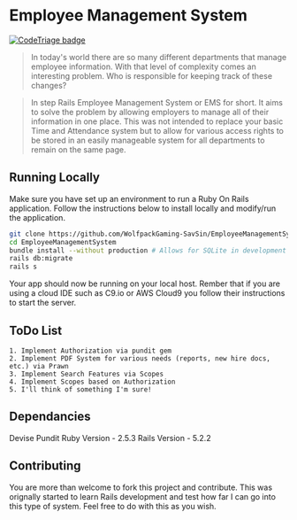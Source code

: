 # Employee Management System
<a href="https://www.codetriage.com/wolfpackgaming-savsin/employee_management_system">
    <img src="https://www.codetriage.com/wolfpackgaming-savsin/employee_management_system/badges/users.svg" alt="CodeTriage badge" />
</a>

> In today's world there are so many different departments that manage employee information. With that level of complexity comes an interesting problem. Who is responsible for keeping track of these changes?

> In step Rails Employee Management System or EMS for short. It aims to solve the problem by allowing employers to manage all of their information in one place. This was not intended to replace your basic Time and Attendance system but to allow for various access rights to be stored in an easily manageable system for all departments to remain on the same page.

## Running Locally

Make sure you have set up an environment to run a Ruby On Rails application. Follow the instructions below to install locally and modify/run the application.
```sh
git clone https://github.com/WolfpackGaming-SavSin/EmployeeManagementSystem.git # or clone your own fork
cd EmployeeManagementSystem
bundle install --without production # Allows for SQLite in development and testing and uses PG for production
rails db:migrate
rails s
```
Your app should now be running on your local host. Rember that if you are using a cloud IDE such as C9.io or AWS Cloud9 you follow their instructions to start the server.

## ToDo List
    1. Implement Authorization via pundit gem
    2. Implement PDF System for various needs (reports, new hire docs, etc.) via Prawn
    3. Implement Search Features via Scopes
    4. Implement Scopes based on Authorization
    5. I'll think of something I'm sure!

## Dependancies
Devise
Pundit
Ruby Version - 2.5.3
Rails Version - 5.2.2

## Contributing
You are more than welcome to fork this project and contribute. This was orignally started to learn Rails development and test how far I can go into this type of system. Feel free to do with this as you wish.